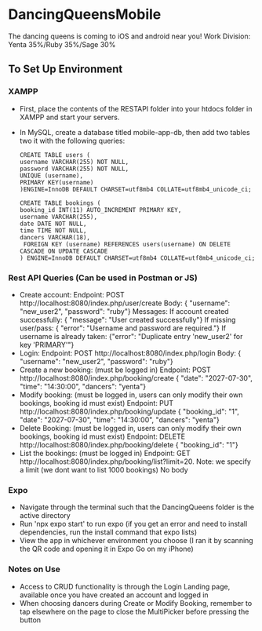 # DancingQueensMobile
The dancing queens is coming to iOS and android near you!
Work Division: Yenta 35%/Ruby 35%/Sage 30%


## To Set Up Environment

### XAMPP
- First, place the contents of the RESTAPI folder into your htdocs folder in XAMPP and start your servers.
- In MySQL, create a database titled mobile-app-db, then add two tables two it with the following queries:

    ```
    CREATE TABLE users (
    username VARCHAR(255) NOT NULL,
    password VARCHAR(255) NOT NULL,
    UNIQUE (username),
    PRIMARY KEY(username)
    )ENGINE=InnoDB DEFAULT CHARSET=utf8mb4 COLLATE=utf8mb4_unicode_ci;

    CREATE TABLE bookings (
    booking_id INT(11) AUTO_INCREMENT PRIMARY KEY,
    username VARCHAR(255),
    date DATE NOT NULL,
    time TIME NOT NULL,
    dancers VARCHAR(18),
     FOREIGN KEY (username) REFERENCES users(username) ON DELETE CASCADE ON UPDATE CASCADE
    ) ENGINE=InnoDB DEFAULT CHARSET=utf8mb4 COLLATE=utf8mb4_unicode_ci;
    ```


### Rest API Queries (Can be used in Postman or JS)
- Create account:
    Endpoint: POST  http://localhost:8080/index.php/user/create
    Body: { "username": "new_user2",
                      "password": "ruby"}
    Messages: 
        If account created successfully:
            {   "message": "User created successfully"}
        If missing user/pass:
            {  "error": "Username and password are required."}
        If username is already taken: 
            {"error": "Duplicate entry 'new_user2' for key 'PRIMARY'"}
- Login:
    Endpoint: POST http://localhost:8080/index.php/login
    Body: { "username": "new_user2",
            "password": "ruby"}
- Create a new booking: (must be logged in)
    Endpoint: POST http://localhost:8080/index.php/booking/create
    {  "date": "2027-07-30",
       "time": "14:30:00",
       "dancers": "yenta"}
- Modify booking: (must be logged in, users can only modify their own bookings, booking id must exist) 
    Endpoint: PUT http://localhost:8080/index.php/booking/update
    {  "booking_id": "1",
       "date": "2027-07-30",
       "time": "14:30:00",
       "dancers": "yenta"}
- Delete Booking: (must be logged in, users can only modify their own bookings, booking id must exist) 
    Endpoint: DELETE http://localhost:8080/index.php/booking/delete
	{  "booking_id": "1"}
- List the bookings: (must be logged in)
    Endpoint: GET http://localhost:8080/index.php/booking/list?limit=20. Note: we specify a limit (we dont want to list 1000 bookings)
 	No body


### Expo
- Navigate through the terminal such that the DancingQueens folder is the active directory
- Run 'npx expo start' to run expo (if you get an error and need to install dependencies, run the install command that expo lists)
- View the app in whichever environment you choose (I ran it by scanning the QR code and opening it in Expo Go on my iPhone)


### Notes on Use
- Access to CRUD functionality is through the Login Landing page, available once you have created an account and logged in
- When choosing dancers during Create or Modify Booking, remember to tap elsewhere on the page to close the MultiPicker before pressing the button
